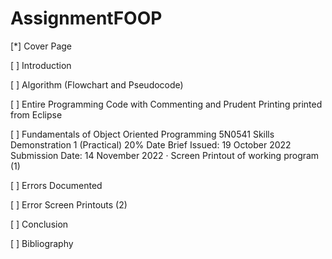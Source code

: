 # AssignmentFOOP

[*] Cover Page

[ ] Introduction

[ ] Algorithm (Flowchart and Pseudocode)

[ ] Entire Programming Code with Commenting and Prudent Printing printed from Eclipse

[ ] Fundamentals of Object Oriented Programming 5N0541 Skills Demonstration 1 (Practical) 20% Date Brief Issued: 19 October 2022 Submission Date: 14 November 2022 · Screen Printout of working program (1)

[ ] Errors Documented

[ ] Error Screen Printouts (2) 

[ ] Conclusion

[ ] Bibliography
